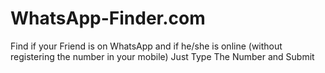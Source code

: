 # WhatsApp-Finder.com
Find if your Friend is on WhatsApp and if he/she is online (without registering the number in your mobile)
Just Type The Number and Submit
